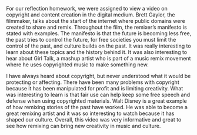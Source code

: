 For our reflection homework, we were assigned to view a video on copyright and content creation in the digital medium. Brett Gaylor, the filmmaker, talks about the start of the internet where public domains were created to share and remix. Throughout the film, the remixer’s manifesto is stated with examples. The manifesto is that the future is becoming less free, the past tries to control the future, for free societies you must limit the control of the past, and culture builds on the past. It was really interesting to learn about these topics and the history behind it. It was also interesting to hear about Girl Talk, a mashup artist who is part of a music remix movement where he uses copyrighted music to make something new. 

I have always heard about copyright, but never understood what it would be protecting or affecting. There have been many problems with copyright because it has been manipulated for profit and is limiting creativity. What was interesting to learn is that fair use can help keep some free speech and defense when using copyrighted materials. Walt Disney is a great example of how remixing stories of the past have worked. He was able to become a great remixing artist and it was so interesting to watch because it has shaped our culture. Overall, this video was very informative and great to see how remixing can bring new creativity in music and culture.
